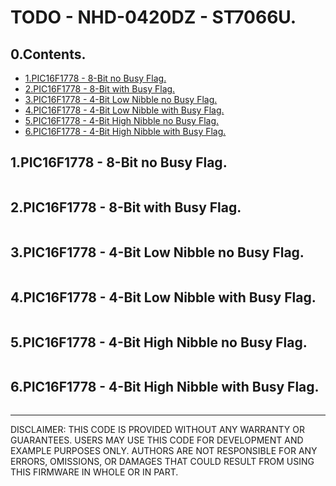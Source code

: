 # TODO - NHD-0420DZ - ST7066U.

## 0.Contents.

- [1.PIC16F1778 - 8-Bit no Busy Flag.](#1pic16f1778---8-bit-no-busy-flag)
- [2.PIC16F1778 - 8-Bit with Busy Flag.](#2pic16f1778---8-bit-with-busy-flag)
- [3.PIC16F1778 - 4-Bit Low Nibble no Busy Flag.](#3pic16f1778---4-bit-low-nibble-no-busy-flag)
- [4.PIC16F1778 - 4-Bit Low Nibble with Busy Flag.](#4pic16f1778---4-bit-low-nibble-with-busy-flag)
- [5.PIC16F1778 - 4-Bit High Nibble no Busy Flag.](#5pic16f1778---4-bit-high-nibble-no-busy-flag)
- [6.PIC16F1778 - 4-Bit High Nibble with Busy Flag.](#6pic16f1778---4-bit-high-nibble-with-busy-flag)

## 1.PIC16F1778 - 8-Bit no Busy Flag.

```c

```

## 2.PIC16F1778 - 8-Bit with Busy Flag.

```c

```

## 3.PIC16F1778 - 4-Bit Low Nibble no Busy Flag.

```c

```

## 4.PIC16F1778 - 4-Bit Low Nibble with Busy Flag.

```c

```

## 5.PIC16F1778 - 4-Bit High Nibble no Busy Flag.

```c

```

## 6.PIC16F1778 - 4-Bit High Nibble with Busy Flag.

```c

```

---

DISCLAIMER: THIS CODE IS PROVIDED WITHOUT ANY WARRANTY OR GUARANTEES.
USERS MAY USE THIS CODE FOR DEVELOPMENT AND EXAMPLE PURPOSES ONLY.
AUTHORS ARE NOT RESPONSIBLE FOR ANY ERRORS, OMISSIONS, OR DAMAGES THAT COULD
RESULT FROM USING THIS FIRMWARE IN WHOLE OR IN PART.